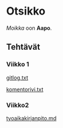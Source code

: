# Otsikko

*Moikka* oon **Aapo**.

## Tehtävät

### Viikko 1
[gitlog.txt](https://github.com/aapolauk/ot-harjoitustyo/blob/master/laskarit/viikko1/gitlog.txt)

[komentorivi.txt](https://github.com/aapolauk/ot-harjoitustyo/blob/master/laskarit/viikko1/komentorivi.txt)

### Viikko2
[tyoaikakirjanpito.md](https://github.com/aapolauk/ot-harjoitustyo/blob/master/dokumentointi/tyoaikakirjanpito.md)
